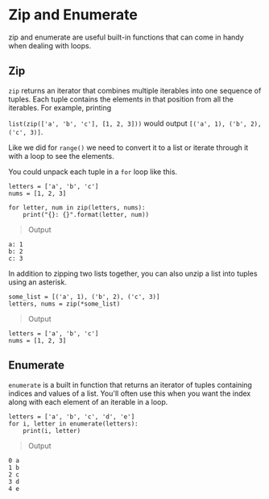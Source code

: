 # Zip and Enumerate

zip and enumerate are useful built-in functions that can come in handy when dealing with loops.

## Zip

`zip` returns an iterator that combines multiple iterables into one sequence of tuples. Each tuple contains the elements in that position from all the iterables. For example, printing

`list(zip(['a', 'b', 'c'], [1, 2, 3]))` would output `[('a', 1), ('b', 2), ('c', 3)]`.

Like we did for `range()` we need to convert it to a list or iterate through it with a loop to see the elements.

You could unpack each tuple in a `for` loop like this.

```
letters = ['a', 'b', 'c']
nums = [1, 2, 3]

for letter, num in zip(letters, nums):
    print("{}: {}".format(letter, num))
```

> Output

```
a: 1
b: 2
c: 3
```

In addition to zipping two lists together, you can also unzip a list into tuples using an asterisk.

```
some_list = [('a', 1), ('b', 2), ('c', 3)]
letters, nums = zip(*some_list)
```

> Output

```
letters = ['a', 'b', 'c']
nums = [1, 2, 3]
```

## Enumerate

`enumerate` is a built in function that returns an iterator of tuples containing indices and values of a list. You'll often use this when you want the index along with each element of an iterable in a loop.

```
letters = ['a', 'b', 'c', 'd', 'e']
for i, letter in enumerate(letters):
    print(i, letter)
```

> Output

```
0 a
1 b
2 c
3 d
4 e
```
